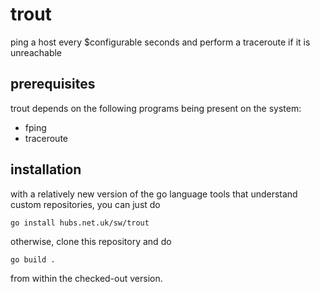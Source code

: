 # trout

ping a host every $configurable seconds and perform a traceroute if it
is unreachable

## prerequisites

trout depends on the following programs being present on the system:

* fping
* traceroute

## installation

with a relatively new version of the go language tools that understand
custom repositories, you can just do

    go install hubs.net.uk/sw/trout

otherwise, clone this repository and do

    go build .

from within the checked-out version.
